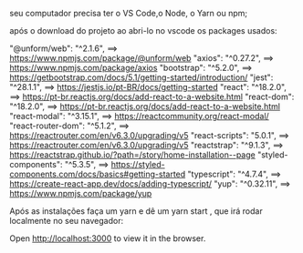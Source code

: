 seu computador precisa ter o VS Code,o Node, o Yarn ou npm;

após o download do projeto ao abri-lo no vscode os packages usados:

"@unform/web": "^2.1.6", ==> https://www.npmjs.com/package/@unform/web
"axios": "^0.27.2", ==> https://www.npmjs.com/package/axios
"bootstrap": "^5.2.0",  ==> https://getbootstrap.com/docs/5.1/getting-started/introduction/
"jest": "^28.1.1",  ==> https://jestjs.io/pt-BR/docs/getting-started
"react": "^18.2.0",  ==> https://pt-br.reactjs.org/docs/add-react-to-a-website.html
"react-dom": "^18.2.0",  ==> https://pt-br.reactjs.org/docs/add-react-to-a-website.html
"react-modal": "^3.15.1",  ==> https://reactcommunity.org/react-modal/
"react-router-dom": "^5.1.2",  ==> https://reactrouter.com/en/v6.3.0/upgrading/v5
"react-scripts": "5.0.1",  ==> https://reactrouter.com/en/v6.3.0/upgrading/v5
"reactstrap": "^9.1.3",  ==> https://reactstrap.github.io/?path=/story/home-installation--page
"styled-components": "^5.3.5",  ==> https://styled-components.com/docs/basics#getting-started
"typescript": "^4.7.4",  ==> https://create-react-app.dev/docs/adding-typescript/
"yup": "^0.32.11",  ==> https://www.npmjs.com/package/yup


Após as instalações faça um yarn e dê um yarn start , que irá rodar localmente no seu navegador:

Open [http://localhost:3000](http://localhost:3000) to view it in the browser.